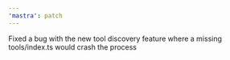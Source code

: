 ```yaml
---
'mastra': patch
---
```


Fixed a bug with the new tool discovery feature where a missing tools/index.ts would crash the process
